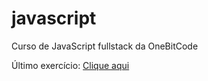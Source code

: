 # javascript
Curso de JavaScript fullstack da OneBitCode

Último exercício:
<a href="./exercícios/ex0011a/calculadora.html">Clique aqui</a>
